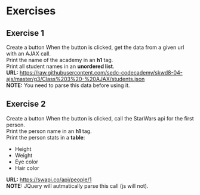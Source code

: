 # Exercises
## Exercise 1
Create a button
When the button is clicked, get the data from a given url with an AJAX call. \
Print the name of the academy in an **h1** tag. \
Print all student names in an **unordered list**. \
**URL:** https://raw.githubusercontent.com/sedc-codecademy/skwd8-04-ajs/master/g3/Class%203%20-%20AJAX/students.json \
**NOTE:** You need to parse this data before using it.

## Exercise 2
Create a button
When the button is clicked, call the StarWars api for the first person. \
Print the person name in an **h1** tag. \
Print the person stats in a **table**:
* Height
* Weight
* Eye color
* Hair color

**URL:** https://swapi.co/api/people/1 \
**NOTE:** JQuery will autmatically parse this call (js will not).